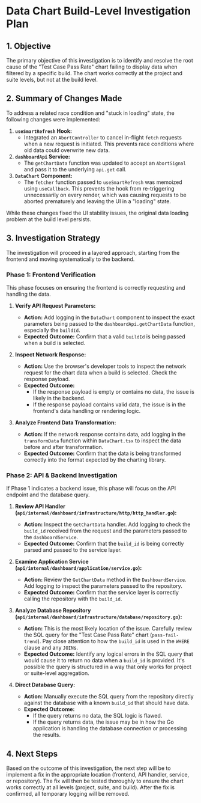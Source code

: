 # Data Chart Build-Level Investigation Plan

## 1. Objective

The primary objective of this investigation is to identify and resolve the root cause of the "Test Case Pass Rate" chart failing to display data when filtered by a specific build. The chart works correctly at the project and suite levels, but not at the build level.

## 2. Summary of Changes Made

To address a related race condition and "stuck in loading" state, the following changes were implemented:

1.  **`useSmartRefresh` Hook:**
    *   Integrated an `AbortController` to cancel in-flight `fetch` requests when a new request is initiated. This prevents race conditions where old data could overwrite new data.
2.  **`dashboardApi` Service:**
    *   The `getChartData` function was updated to accept an `AbortSignal` and pass it to the underlying `api.get` call.
3.  **`DataChart` Component:**
    *   The `fetcher` function passed to `useSmartRefresh` was memoized using `useCallback`. This prevents the hook from re-triggering unnecessarily on every render, which was causing requests to be aborted prematurely and leaving the UI in a "loading" state.

While these changes fixed the UI stability issues, the original data loading problem at the build level persists.

## 3. Investigation Strategy

The investigation will proceed in a layered approach, starting from the frontend and moving systematically to the backend.

### Phase 1: Frontend Verification

This phase focuses on ensuring the frontend is correctly requesting and handling the data.

1.  **Verify API Request Parameters:**
    *   **Action:** Add logging in the `DataChart` component to inspect the exact parameters being passed to the `dashboardApi.getChartData` function, especially the `buildId`.
    *   **Expected Outcome:** Confirm that a valid `buildId` is being passed when a build is selected.

2.  **Inspect Network Response:**
    *   **Action:** Use the browser's developer tools to inspect the network request for the chart data when a build is selected. Check the response payload.
    *   **Expected Outcome:**
        *   If the response payload is empty or contains no data, the issue is likely in the backend.
        *   If the response payload contains valid data, the issue is in the frontend's data handling or rendering logic.

3.  **Analyze Frontend Data Transformation:**
    *   **Action:** If the network response contains data, add logging in the `transformData` function within `DataChart.tsx` to inspect the data before and after transformation.
    *   **Expected Outcome:** Confirm that the data is being transformed correctly into the format expected by the charting library.

### Phase 2: API & Backend Investigation

If Phase 1 indicates a backend issue, this phase will focus on the API endpoint and the database query.

1.  **Review API Handler (`api/internal/dashboard/infrastructure/http/http_handler.go`):**
    *   **Action:** Inspect the `GetChartData` handler. Add logging to check the `build_id` received from the request and the parameters passed to the `dashboardService`.
    *   **Expected Outcome:** Confirm that the `build_id` is being correctly parsed and passed to the service layer.

2.  **Examine Application Service (`api/internal/dashboard/application/service.go`):**
    *   **Action:** Review the `GetChartData` method in the `DashboardService`. Add logging to inspect the parameters passed to the repository.
    *   **Expected Outcome:** Confirm that the service layer is correctly calling the repository with the `build_id`.

3.  **Analyze Database Repository (`api/internal/dashboard/infrastructure/database/repository.go`):**
    *   **Action:** This is the most likely location of the issue. Carefully review the SQL query for the "Test Case Pass Rate" chart (`pass-fail-trend`). Pay close attention to how the `build_id` is used in the `WHERE` clause and any `JOIN`s.
    *   **Expected Outcome:** Identify any logical errors in the SQL query that would cause it to return no data when a `build_id` is provided. It's possible the query is structured in a way that only works for project or suite-level aggregation.

4.  **Direct Database Query:**
    *   **Action:** Manually execute the SQL query from the repository directly against the database with a known `build_id` that should have data.
    *   **Expected Outcome:**
        *   If the query returns no data, the SQL logic is flawed.
        *   If the query returns data, the issue may be in how the Go application is handling the database connection or processing the results.

## 4. Next Steps

Based on the outcome of this investigation, the next step will be to implement a fix in the appropriate location (frontend, API handler, service, or repository). The fix will then be tested thoroughly to ensure the chart works correctly at all levels (project, suite, and build). After the fix is confirmed, all temporary logging will be removed.
